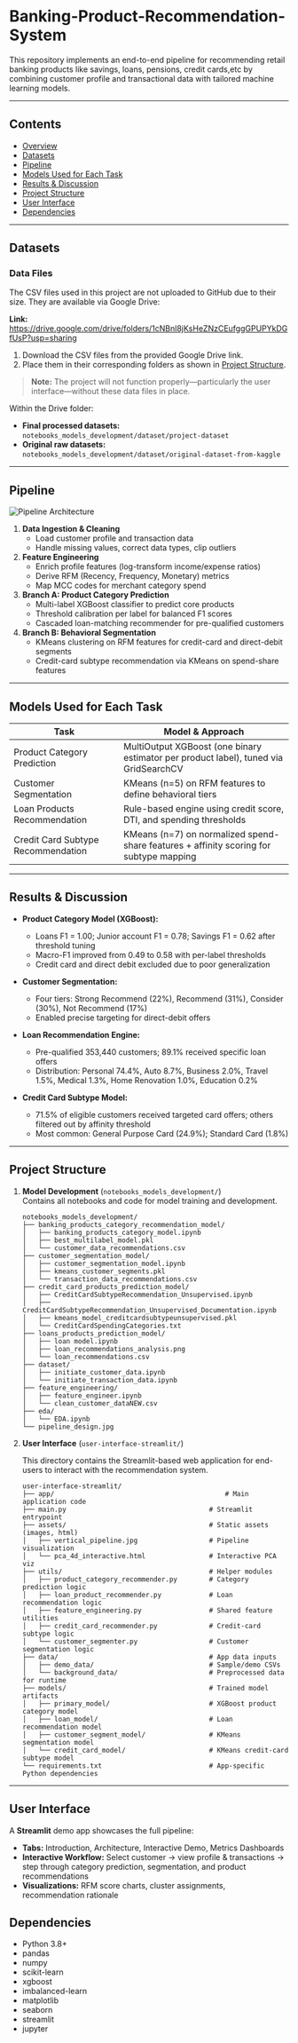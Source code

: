 # Banking-Product-Recommendation-System
This repository implements an end-to-end pipeline for recommending retail banking products like savings, loans, pensions, credit cards,etc  by combining customer profile and transactional data with tailored machine learning models.

---

## Contents
- [Overview](#overview)
- [Datasets](#datasets)
- [Pipeline](#pipeline)
- [Models Used for Each Task](#models-used-for-each-task)
- [Results & Discussion](#results--discussion)
- [Project Structure](#project-structure)
- [User Interface](#user-interface)
- [Dependencies](#dependencies)

---

## Datasets

### Data Files
The CSV files used in this project are not uploaded to GitHub due to their size. They are available via Google Drive:

**Link:** https://drive.google.com/drive/folders/1cNBnl8jKsHeZNzCEufggGPUPYkDGfUsP?usp=sharing

1. Download the CSV files from the provided Google Drive link.  
2. Place them in their corresponding folders as shown in [Project Structure](#project-structure).  

> **Note:** The project will not function properly—particularly the user interface—without these data files in place.

Within the Drive folder:
- **Final processed datasets:** `notebooks_models_development/dataset/project-dataset`  
- **Original raw datasets:** `notebooks_models_development/dataset/original-dataset-from-kaggle`

---

## Pipeline

![Pipeline Architecture](docs/figures/pipeline_architecture.png)

1. **Data Ingestion & Cleaning**  
   - Load customer profile and transaction data  
   - Handle missing values, correct data types, clip outliers  
2. **Feature Engineering**  
   - Enrich profile features (log-transform income/expense ratios)  
   - Derive RFM (Recency, Frequency, Monetary) metrics  
   - Map MCC codes for merchant category spend  
3. **Branch A: Product Category Prediction**  
   - Multi-label XGBoost classifier to predict core products  
   - Threshold calibration per label for balanced F1 scores  
   - Cascaded loan-matching recommender for pre-qualified customers  
4. **Branch B: Behavioral Segmentation**  
   - KMeans clustering on RFM features for credit-card and direct-debit segments  
   - Credit-card subtype recommendation via KMeans on spend-share features

---

## Models Used for Each Task

| Task                              | Model & Approach                                                                                      |
|-----------------------------------|-------------------------------------------------------------------------------------------------------|
| Product Category Prediction       | MultiOutput XGBoost (one binary estimator per product label), tuned via GridSearchCV                 |
| Customer Segmentation             | KMeans (n=5) on RFM features to define behavioral tiers                                               |
| Loan Products Recommendation      | Rule-based engine using credit score, DTI, and spending thresholds                                    |
| Credit Card Subtype Recommendation| KMeans (n=7) on normalized spend-share features + affinity scoring for subtype mapping                |

---

## Results & Discussion

- **Product Category Model (XGBoost):**  
  - Loans F1 = 1.00; Junior account F1 = 0.78; Savings F1 = 0.62 after threshold tuning  
  - Macro-F1 improved from 0.49 to 0.58 with per-label thresholds  
  - Credit card and direct debit excluded due to poor generalization  

- **Customer Segmentation:**  
  - Four tiers: Strong Recommend (22%), Recommend (31%), Consider (30%), Not Recommend (17%)  
  - Enabled precise targeting for direct-debit offers  

- **Loan Recommendation Engine:**  
  - Pre-qualified 353,440 customers; 89.1% received specific loan offers  
  - Distribution: Personal 74.4%, Auto 8.7%, Business 2.0%, Travel 1.5%, Medical 1.3%, Home Renovation 1.0%, Education 0.2%  

- **Credit Card Subtype Model:**  
  - 71.5% of eligible customers received targeted card offers; others filtered out by affinity threshold  
  - Most common: General Purpose Card (24.9%); Standard Card (1.8%)

---
## Project Structure

1. **Model Development** (`notebooks_models_development/`)  
   Contains all notebooks and code for model training and development.

   ```text
   notebooks_models_development/
   ├── banking_products_category_recommendation_model/
   │   ├── banking_products_category_model.ipynb
   │   ├── best_multilabel_model.pkl
   │   └── customer_data_recommendations.csv
   ├── customer_segmentation_model/
   │   ├── customer_segmentation_model.ipynb
   │   ├── kmeans_customer_segments.pkl
   │   └── transaction_data_recommendations.csv
   ├── credit_card_products_prediction_model/
   │   ├── CreditCardSubtypeRecommendation_Unsupervised.ipynb
   │   ├── CreditCardSubtypeRecommendation_Unsupervised_Documentation.ipynb
   │   ├── kmeans_model_creditcardsubtypeunsupervised.pkl
   │   └── CreditCardSpendingCategories.txt
   ├── loans_products_prediction_model/
   │   ├── loan model.ipynb
   │   ├── loan_recommendations_analysis.png
   │   └── loan_recommendations.csv
   ├── dataset/
   │   ├── initiate_customer_data.ipynb
   │   └── initiate_transaction_data.ipynb
   ├── feature_engineering/
   │   ├── feature_engineer.ipynb
   │   └── clean_customer_dataNEW.csv
   ├── eda/
   │   └── EDA.ipynb
   └── pipeline_design.jpg

2. **User Interface** (`user-interface-streamlit/`)

   This directory contains the Streamlit-based web application for end-users to interact with the recommendation system.

   ```text
   user-interface-streamlit/
   ├── app/                                           # Main application code
   ├── main.py                                    # Streamlit entrypoint
   ├── assets/                                    # Static assets (images, html)
   │   ├── vertical_pipeline.jpg                  # Pipeline visualization
   │   └── pca_4d_interactive.html                # Interactive PCA viz
   ├── utils/                                     # Helper modules
   │   ├── product_category_recommender.py        # Category prediction logic
   │   ├── loan_product_recommender.py            # Loan recommendation logic
   │   ├── feature_engineering.py                 # Shared feature utilities
   │   ├── credit_card_recommender.py             # Credit-card subtype logic
   │   └── customer_segmenter.py                  # Customer segmentation logic
   ├── data/                                      # App data inputs
   │   ├── demo_data/                             # Sample/demo CSVs
   │   └── background_data/                       # Preprocessed data for runtime
   ├── models/                                    # Trained model artifacts
   │   ├── primary_model/                         # XGBoost product category model
   │   ├── loan_model/                            # Loan recommendation model
   │   ├── customer_segment_model/                # KMeans segmentation model
   │   └── credit_card_model/                     # KMeans credit-card subtype model
   └── requirements.txt                           # App-specific Python dependencies

---

## User Interface

A **Streamlit** demo app showcases the full pipeline:

- **Tabs:** Introduction, Architecture, Interactive Demo, Metrics Dashboards  
- **Interactive Workflow:** Select customer → view profile & transactions → step through category prediction, segmentation, and product recommendations  
- **Visualizations:** RFM score charts, cluster assignments, recommendation rationale  

## Dependencies

- Python 3.8+  
- pandas  
- numpy  
- scikit-learn  
- xgboost  
- imbalanced-learn  
- matplotlib  
- seaborn  
- streamlit  
- jupyter  



